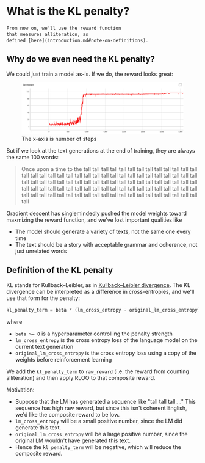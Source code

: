 # What is the KL penalty?

```admonish
From now on, we'll use the reward function
that measures alliteration, as
defined [here](introduction.md#note-on-definitions).
```

## Why do we even need the KL penalty?

We could just train a model as-is. If we do, the reward looks great:

<!-- soft-crafty-quetzal-of-tolerance -->

<figure>
  <img src=assets/no_kl_penalty.png alt=""/>
  <figcaption>The x-axis is number of steps</figcaption>
</figure>

But if we look at the text generations at the end of training, they are always the same 100 words:

> Once upon a time to the tall tall tall tall tall tall tall tall tall tall tall tall tall tall tall tall tall tall tall tall tall tall tall tall tall tall tall tall tall tall tall tall tall tall tall tall tall tall tall tall tall tall tall tall tall tall tall tall tall tall tall tall tall tall tall tall tall tall tall tall tall tall tall tall tall tall tall tall tall tall tall tall tall tall tall tall tall tall tall tall tall tall tall tall tall tall tall tall tall tall tall tall tall tall

Gradient descent has singlemindedly pushed the model weights
toward maxmizing the reward function, and we've lost important
qualities like

- The model should generate a variety of texts, not the same one every time
- The text should be a story with acceptable grammar and coherence, not just unrelated words

## Definition of the KL penalty

KL stands for Kullback–Leibler, as in [Kullback–Leibler divergence](https://en.wikipedia.org/wiki/Kullback%E2%80%93Leibler_divergence).
The KL divergence can be interpreted as a difference in
cross-entropies, and we'll use that form for the penalty:

```python
kl_penalty_term = beta * (lm_cross_entropy - original_lm_cross_entropy)
```

where

- `beta >= 0` is a hyperparameter controlling the penalty strength
- `lm_cross_entropy` is
  the cross entropy loss of the language model on the current text generation
- `original_lm_cross_entropy` is the cross entropy loss using a copy of the weights
  before reinforcement learning

We add the `kl_penalty_term` to `raw_reward`
(i.e. the reward from counting alliteration)
and then apply RLOO to that composite reward.

Motivation:

- Suppose that the LM has generated a sequence like "tall tall tall...." This sequence
  has high raw reward, but since this isn't coherent English,
  we'd like the composite reward to be low.
- `lm_cross_entropy` will be a small positive number, since the LM did generate this text.
- `original_lm_cross_entropy` will be a large positive number, since the original LM wouldn't have generated this text.
- Hence the `kl_penalty_term` will be negative, which will reduce the composite reward.
